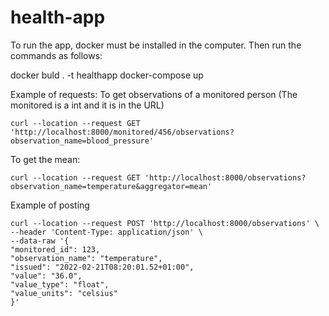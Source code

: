 # health-app

To run the app, docker must be installed in the computer. Then run the commands as follows:

docker buld . -t healthapp
docker-compose up

Example of requests:
To get observations of a monitored person (The monitored is a int and it is in the URL)
````
curl --location --request GET 'http://localhost:8000/monitored/456/observations?observation_name=blood_pressure'

````

To get the mean:
````
curl --location --request GET 'http://localhost:8000/observations?observation_name=temperature&aggregator=mean'
````

Example of posting
````
curl --location --request POST 'http://localhost:8000/observations' \
--header 'Content-Type: application/json' \
--data-raw '{
"monitored_id": 123,
"observation_name": "temperature",
"issued": "2022-02-21T08:20:01.52+01:00",
"value": "36.0",
"value_type": "float",
"value_units": "celsius"
}'
````
